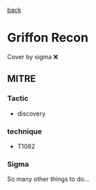 [back](../index.md)
# Griffon Recon
Cover by sigma :x: 

## MITRE
### Tactic
  - discovery

### technique
  - T1082

### Sigma

 So many other things to do...